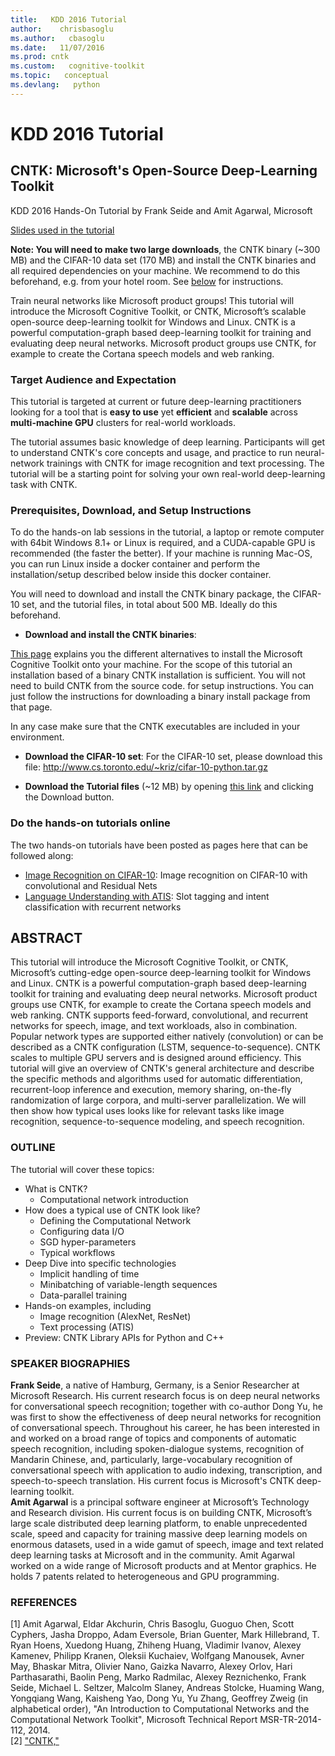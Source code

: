 ```yaml
---
title:   KDD 2016 Tutorial
author:    chrisbasoglu
ms.author:   cbasoglu
ms.date:   11/07/2016
ms.prod: cntk
ms.custom:   cognitive-toolkit
ms.topic:   conceptual
ms.devlang:   python 
---
```


# KDD 2016 Tutorial

## CNTK: Microsoft's Open-Source Deep-Learning Toolkit
KDD 2016 Hands-On Tutorial by Frank Seide and Amit Agarwal, Microsoft

[Slides used in the tutorial](https://cntk.ai/kdd/Slides.zip)

**Note: You will need to make two large downloads**, the CNTK binary (~300 MB) and the CIFAR-10 data set (170 MB) and install the CNTK binaries and all required dependencies on your machine. 
We recommend to do this beforehand, e.g. from your hotel room. See [below](#prerequisites-download-and-setup-instructions) for instructions. 

Train neural networks like Microsoft product groups! This tutorial will introduce the Microsoft Cognitive Toolkit, or CNTK, Microsoft’s scalable open-source deep-learning toolkit for Windows and Linux. CNTK is a powerful computation-graph based deep-learning toolkit for training and evaluating deep neural networks. Microsoft product groups use CNTK, for example to create the Cortana speech models and web ranking.

### Target Audience and Expectation
This tutorial is targeted at current or future deep-learning practitioners looking for a tool that is **easy to use** yet **efficient** and **scalable** across **multi-machine GPU** clusters for real-world workloads.

The tutorial assumes basic knowledge of deep learning. Participants will get to understand CNTK's core concepts and usage, and practice to run neural-network trainings with CNTK for image recognition and text processing. The tutorial will be a starting point for solving your own real-world deep-learning task with CNTK.

### Prerequisites, Download, and Setup Instructions
To do the hands-on lab sessions in the tutorial, a laptop or remote computer with 64bit Windows 8.1+ or Linux is required, and a CUDA-capable GPU is recommended (the faster the better). 
If your machine is running Mac-OS, you can run Linux inside a docker container and perform the installation/setup described below inside this docker container. 

You will need to download and install the CNTK binary package, the CIFAR-10 set, and the tutorial files, in total about 500 MB. Ideally do this beforehand.

* **Download and install the CNTK binaries**: 

[This page](./Setup-CNTK-on-your-machine.md) explains you the different alternatives to install the Microsoft Cognitive Toolkit 
onto your machine. For the scope of this tutorial an installation based of a binary CNTK installation is sufficient. You 
will not need to build CNTK from the source code. for setup instructions. You can just follow the instructions 
for downloading a binary install package from that page. 

In any case make sure that the CNTK executables are included in your environment.

* **Download the CIFAR-10 set**: For the CIFAR-10 set, please download this file: http://www.cs.toronto.edu/~kriz/cifar-10-python.tar.gz

* **Download the Tutorial files** (~12 MB) by opening [this link](https://github.com/Microsoft/CNTK/blob/fseide/kdd/Tutorials/CNTK_HandsOn_KDD2016.zip) and clicking the Download button.

### Do the hands-on tutorials online

The two hands-on tutorials have been posted as pages here that can be followed along:

* [Image Recognition on CIFAR-10](./Hands-On-Labs-Image-Recognition.md): Image recognition on CIFAR-10 with convolutional and Residual Nets
* [Language Understanding with ATIS](./Hands-On-Labs-Language-Understanding.md): Slot tagging and intent classification with recurrent networks

## ABSTRACT
This tutorial will introduce the Microsoft Cognitive Toolkit, or CNTK, Microsoft’s cutting-edge open-source deep-learning toolkit for Windows and Linux. CNTK is a powerful computation-graph based deep-learning toolkit for training and evaluating deep neural networks. Microsoft product groups use CNTK, for example to create the Cortana speech models and web ranking. CNTK supports feed-forward, convolutional, and recurrent networks for speech, image, and text workloads, also in combination. Popular network types are supported either natively (convolution) or can be described as a CNTK configuration (LSTM, sequence-to-sequence). CNTK scales to multiple GPU servers and is designed around efficiency.
This tutorial will give an overview of CNTK's general architecture and describe the specific methods and algorithms used for automatic differentiation, recurrent-loop inference and execution, memory sharing, on-the-fly randomization of large corpora, and multi-server parallelization. We will then show how typical uses looks like for relevant tasks like image recognition, sequence-to-sequence modeling, and speech recognition. 

### OUTLINE
The tutorial will cover these topics:
* What is CNTK?
  * Computational network introduction
* How does a typical use of CNTK look like?
  * Defining the Computational Network
  * Configuring data I/O
  * SGD hyper-parameters
  * Typical workflows
* Deep Dive into specific technologies
  * Implicit handling of time
  * Minibatching of variable-length sequences
  * Data-parallel training
* Hands-on examples, including
  * Image recognition (AlexNet, ResNet)
  * Text processing (ATIS)
* Preview: CNTK Library APIs for Python and C++

### SPEAKER BIOGRAPHIES
**Frank Seide**, a native of Hamburg, Germany, is a Senior Researcher at Microsoft Research. His current research focus is on deep neural networks for conversational speech recognition; together with co-author Dong Yu, he was first to show the effectiveness of deep neural networks for recognition of conversational speech. Throughout his career, he has been interested in and worked on a broad range of topics and components of automatic speech recognition, including spoken-dialogue systems, recognition of Mandarin Chinese, and, particularly, large-vocabulary recognition of conversational speech with application to audio indexing, transcription, and speech-to-speech translation. His current focus is Microsoft's CNTK deep-learning toolkit.  
**Amit Agarwal** is a principal software engineer at Microsoft’s Technology and Research division. His current focus is on building CNTK, Microsoft’s large scale distributed deep learning platform, to enable unprecedented scale, speed and capacity for training massive deep learning models on enormous datasets, used in a wide gamut of speech, image and text related deep learning tasks at Microsoft and in the community. Amit Agarwal worked on a wide range of Microsoft products and at Mentor graphics. He holds 7 patents related to heterogeneous and GPU programming.

### REFERENCES
[1]	Amit Agarwal, Eldar Akchurin, Chris Basoglu, Guoguo Chen, Scott Cyphers, Jasha Droppo, Adam Eversole, Brian Guenter, Mark Hillebrand, T. Ryan Hoens, Xuedong Huang, Zhiheng Huang, Vladimir Ivanov, Alexey Kamenev, Philipp Kranen, Oleksii Kuchaiev, Wolfgang Manousek, Avner May, Bhaskar Mitra, Olivier Nano, Gaizka Navarro, Alexey Orlov, Hari Parthasarathi, Baolin Peng, Marko Radmilac, Alexey Reznichenko, Frank Seide, Michael L. Seltzer, Malcolm Slaney, Andreas Stolcke, Huaming Wang, Yongqiang Wang, Kaisheng Yao, Dong Yu, Yu Zhang, Geoffrey Zweig (in alphabetical order), "An Introduction to Computational Networks and the Computational Network Toolkit", Microsoft Technical Report MSR-TR-2014-112, 2014.  
[2]	["CNTK,"](/cognitive-toolkit/)

